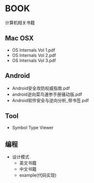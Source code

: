 # BOOK
计算机相关书籍

## Mac OSX

- OS Internals Vol 1.pdf
- OS Internals Vol 2.pdf
- OS Internals Vol 3.pdf

## Android

- Android安全攻防权威指南.pdf
- android逆向菜鸟速参手册骚动版.pdf
- Android软件安全与逆向分析_带书签.pdf

## Tool

- Symbol Type Viewer

## 编程

- 设计模式
    - 英文书籍
    - 中文书籍
    - example(代码实现)
